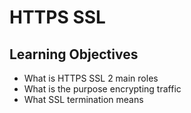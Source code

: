 # HTTPS SSL

## Learning Objectives
* What is HTTPS SSL 2 main roles
* What is the purpose encrypting traffic
* What SSL termination means
